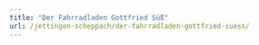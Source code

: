 ```yaml
---
title: "Der Fahrradladen Gottfried Süß"
url: /jettingen-scheppach/der-fahrradladen-gottfried-suess/
---
```

